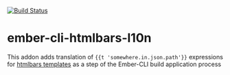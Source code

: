 [![Build Status](https://travis-ci.org/ikondrat/ember-cli-htmlbars-l10n.png?branch=master)](https://travis-ci.org/ikondrat/ember-cli-htmlbars-l10n)
# ember-cli-htmlbars-l10n

This addon adds translation of `{{t 'somewhere.in.json.path'}}` expressions for [htmlbars templates](https://github.com/tildeio/htmlbars) as a step of the Ember-CLI build application process
